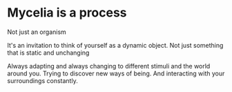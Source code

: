 # Mycelia is a process

Not just an organism

It's an invitation to think of yourself as a dynamic object.
Not just something that is static and unchanging

Always adapting and always changing to different stimuli and the world around you.
Trying to discover new ways of being.
And interacting with your surroundings constantly.